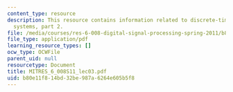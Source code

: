 ```yaml
---
content_type: resource
description: This resource contains information related to discrete-time signals and
  systems, part 2.
file: /media/courses/res-6-008-digital-signal-processing-spring-2011/b80e11f814bd32be987a6264e605b5f8_MITRES_6_008S11_lec03.pdf
file_type: application/pdf
learning_resource_types: []
ocw_type: OCWFile
parent_uid: null
resourcetype: Document
title: MITRES_6_008S11_lec03.pdf
uid: b80e11f8-14bd-32be-987a-6264e605b5f8
---
```

